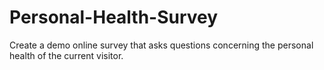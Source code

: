 # Personal-Health-Survey
Create a demo online survey that asks questions concerning the personal health of the current visitor.
